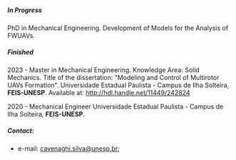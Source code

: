 ##### In Progress
PhD in Mechanical Engineering.
Development of Models for the Analysis of FWUAVs.

##### Finished
2023 - Master in Mechanical Engineering. Knowledge Area: Solid Mechanics. Title of the dissertation: "Modeling and Control of Multirotor UAVs Formation". Universidade Estadual Paulista - Campus de Ilha Solteira, **FEIS-UNESP**. Available at: http://hdl.handle.net/11449/242824

2020 - Mechanical Engineer  Universidade Estadual Paulista - Campus de Ilha Solteira, **FEIS-UNESP**.

##### Contact: 
  - e-mail: cavenaghi.silva@unesp.br;
           
